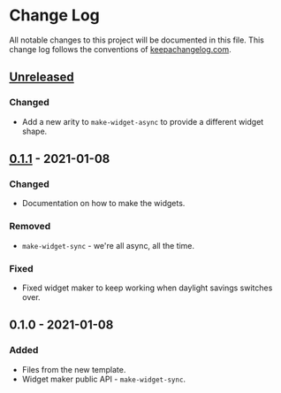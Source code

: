 # Change Log
All notable changes to this project will be documented in this file. This change log follows the conventions of [keepachangelog.com](http://keepachangelog.com/).

## [Unreleased]
### Changed
- Add a new arity to `make-widget-async` to provide a different widget shape.

## [0.1.1] - 2021-01-08
### Changed
- Documentation on how to make the widgets.

### Removed
- `make-widget-sync` - we're all async, all the time.

### Fixed
- Fixed widget maker to keep working when daylight savings switches over.

## 0.1.0 - 2021-01-08
### Added
- Files from the new template.
- Widget maker public API - `make-widget-sync`.

[Unreleased]: https://github.com/your-name/coffeeshop/compare/0.1.1...HEAD
[0.1.1]: https://github.com/your-name/coffeeshop/compare/0.1.0...0.1.1
